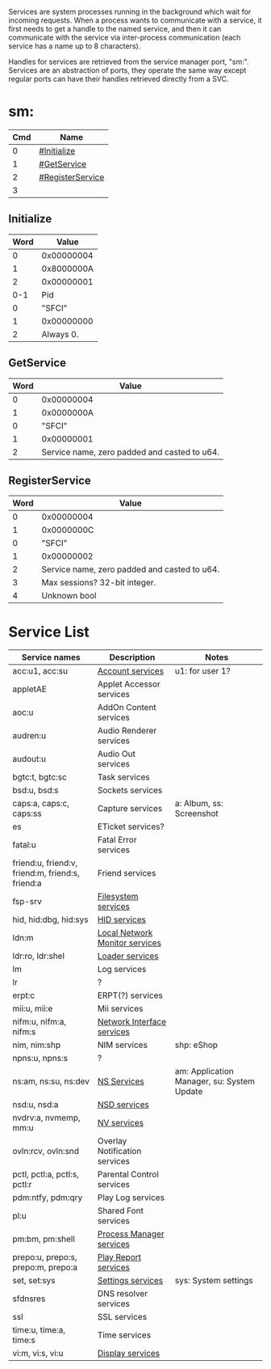 Services are system processes running in the background which wait for
incoming requests. When a process wants to communicate with a service,
it first needs to get a handle to the named service, and then it can
communicate with the service via inter-process communication (each
service has a name up to 8 characters).

Handles for services are retrieved from the service manager port, "sm:".
Services are an abstraction of ports, they operate the same way except
regular ports can have their handles retrieved directly from a SVC.

# sm:

| Cmd | Name                                             |
| --- | ------------------------------------------------ |
| 0   | [\#Initialize](#Initialize "wikilink")           |
| 1   | [\#GetService](#GetService "wikilink")           |
| 2   | [\#RegisterService](#RegisterService "wikilink") |
| 3   |                                                  |

## Initialize

| Word | Value      |
| ---- | ---------- |
| 0    | 0x00000004 |
| 1    | 0x8000000A |
| 2    | 0x00000001 |
| 0-1  | Pid        |
| 0    | "SFCI"     |
| 1    | 0x00000000 |
| 2    | Always 0.  |

## GetService

| Word | Value                                        |
| ---- | -------------------------------------------- |
| 0    | 0x00000004                                   |
| 1    | 0x0000000A                                   |
| 0    | "SFCI"                                       |
| 1    | 0x00000001                                   |
| 2    | Service name, zero padded and casted to u64. |

## RegisterService

| Word | Value                                        |
| ---- | -------------------------------------------- |
| 0    | 0x00000004                                   |
| 1    | 0x0000000C                                   |
| 0    | "SFCI"                                       |
| 1    | 0x00000002                                   |
| 2    | Service name, zero padded and casted to u64. |
| 3    | Max sessions? 32-bit integer.                |
| 4    | Unknown bool                                 |

# Service List

| Service names                                    | Description                                                                          | Notes                                      |
| ------------------------------------------------ | ------------------------------------------------------------------------------------ | ------------------------------------------ |
| acc:u1, acc:su                                   | [Account services](Account%20services.md "wikilink")                                 | u1: for user 1?                            |
| appletAE                                         | Applet Accessor services                                                             |                                            |
| aoc:u                                            | AddOn Content services                                                               |                                            |
| audren:u                                         | Audio Renderer services                                                              |                                            |
| audout:u                                         | Audio Out services                                                                   |                                            |
| bgtc:t, bgtc:sc                                  | Task services                                                                        |                                            |
| bsd:u, bsd:s                                     | Sockets services                                                                     |                                            |
| caps:a, caps:c, caps:ss                          | Capture services                                                                     | a: Album, ss: Screenshot                   |
| es                                               | ETicket services?                                                                    |                                            |
| fatal:u                                          | Fatal Error services                                                                 |                                            |
| friend:u, friend:v, friend:m, friend:s, friend:a | Friend services                                                                      |                                            |
| fsp-srv                                          | [Filesystem services](Filesystem%20services.md "wikilink")                           |                                            |
| hid, hid:dbg, hid:sys                            | [HID services](HID%20services.md "wikilink")                                         |                                            |
| ldn:m                                            | [Local Network Monitor services](Local%20Network%20Monitor%20services.md "wikilink") |                                            |
| ldr:ro, ldr:shel                                 | [Loader services](Loader%20services.md "wikilink")                                   |                                            |
| lm                                               | Log services                                                                         |                                            |
| lr                                               | ?                                                                                    |                                            |
| erpt:c                                           | ERPT(?) services                                                                     |                                            |
| mii:u, mii:e                                     | Mii services                                                                         |                                            |
| nifm:u, nifm:a, nifm:s                           | [Network Interface services](Network%20Interface%20services.md "wikilink")           |                                            |
| nim, nim:shp                                     | NIM services                                                                         | shp: eShop                                 |
| npns:u, npns:s                                   | ?                                                                                    |                                            |
| ns:am, ns:su, ns:dev                             | [NS Services](NS%20Services.md "wikilink")                                           | am: Application Manager, su: System Update |
| nsd:u, nsd:a                                     | [NSD services](NSD%20services.md "wikilink")                                         |                                            |
| nvdrv:a, nvmemp, mm:u                            | [NV services](NV%20services.md "wikilink")                                           |                                            |
| ovln:rcv, ovln:snd                               | Overlay Notification services                                                        |                                            |
| pctl, pctl:a, pctl:s, pctl:r                     | Parental Control services                                                            |                                            |
| pdm:ntfy, pdm:qry                                | Play Log services                                                                    |                                            |
| pl:u                                             | Shared Font services                                                                 |                                            |
| pm:bm, pm:shell                                  | [Process Manager services](Process%20Manager%20services.md "wikilink")               |                                            |
| prepo:u, prepo:s, prepo:m, prepo:a               | [Play Report services](Play%20Report%20services.md "wikilink")                       |                                            |
| set, set:sys                                     | [Settings services](Settings%20services.md "wikilink")                               | sys: System settings                       |
| sfdnsres                                         | DNS resolver services                                                                |                                            |
| ssl                                              | SSL services                                                                         |                                            |
| time:u, time:a, time:s                           | Time services                                                                        |                                            |
| vi:m, vi:s, vi:u                                 | [Display services](Display%20services.md "wikilink")                                 |                                            |
